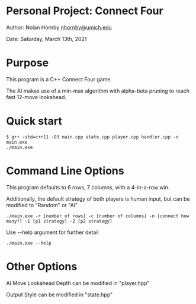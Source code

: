 Personal Project: Connect Four
=======================

Author: Nolan Hornby <nhornby@umich.edu>

Date: Saturday, March 13th, 2021

# Purpose
This program is a C++ Connect Four game.

The AI makes use of a min-max algorithm with alpha-beta pruning to reach fast 12-move lookahead.

# Quick start
```console
$ g++ -std=c++11 -O3 main.cpp state.cpp player.cpp handler.cpp -o main.exe
./main.exe
```

# Command Line Options
This program defaults to 6 rows, 7 columns, with a 4-in-a-row win.

Additionally, the default strategy of both players is human input, but can be modified to "Random" or "AI"
```console
./main.exe -r [number of rows] -c [number of columns] -n [connect how many?] -1 [p1 strategy] -2 [p2 strategy]
```
Use --help argument for further detail
```console
./main.exe --help
```

# Other Options
AI Move Lookahead Depth can be modified in "player.hpp"

Output Style can be modified in "state.hpp"
